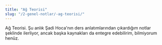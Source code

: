 ```yaml
---
title: "Ağ Teorisi"
slug: "/2-genel-notlar/-ag-teorisi/"
---
```

Ağ Teorisi. Şu anlık Şadi Hoca'nın ders anlatımlarından çıkardığım notlar şeklinde ilerliyor, ancak başka kaynakları da entegre edebilirim, bilmiyorum henüz.